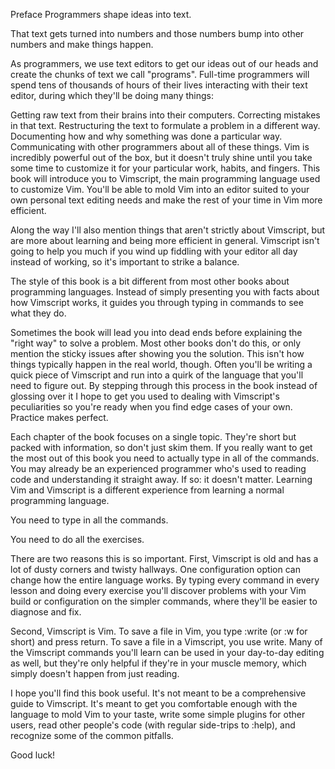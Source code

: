 Preface
Programmers shape ideas into text.

That text gets turned into numbers and those numbers bump into other numbers and make things happen.

As programmers, we use text editors to get our ideas out of our heads and create the chunks of text we call "programs". Full-time programmers will spend tens of thousands of hours of their lives interacting with their text editor, during which they'll be doing many things:

Getting raw text from their brains into their computers.
Correcting mistakes in that text.
Restructuring the text to formulate a problem in a different way.
Documenting how and why something was done a particular way.
Communicating with other programmers about all of these things.
Vim is incredibly powerful out of the box, but it doesn't truly shine until you take some time to customize it for your particular work, habits, and fingers. This book will introduce you to Vimscript, the main programming language used to customize Vim. You'll be able to mold Vim into an editor suited to your own personal text editing needs and make the rest of your time in Vim more efficient.

Along the way I'll also mention things that aren't strictly about Vimscript, but are more about learning and being more efficient in general. Vimscript isn't going to help you much if you wind up fiddling with your editor all day instead of working, so it's important to strike a balance.

The style of this book is a bit different from most other books about programming languages. Instead of simply presenting you with facts about how Vimscript works, it guides you through typing in commands to see what they do.

Sometimes the book will lead you into dead ends before explaining the "right way" to solve a problem. Most other books don't do this, or only mention the sticky issues after showing you the solution. This isn't how things typically happen in the real world, though. Often you'll be writing a quick piece of Vimscript and run into a quirk of the language that you'll need to figure out. By stepping through this process in the book instead of glossing over it I hope to get you used to dealing with Vimscript's peculiarities so you're ready when you find edge cases of your own. Practice makes perfect.

Each chapter of the book focuses on a single topic. They're short but packed with information, so don't just skim them. If you really want to get the most out of this book you need to actually type in all of the commands. You may already be an experienced programmer who's used to reading code and understanding it straight away. If so: it doesn't matter. Learning Vim and Vimscript is a different experience from learning a normal programming language.

You need to type in all the commands.

You need to do all the exercises.

There are two reasons this is so important. First, Vimscript is old and has a lot of dusty corners and twisty hallways. One configuration option can change how the entire language works. By typing every command in every lesson and doing every exercise you'll discover problems with your Vim build or configuration on the simpler commands, where they'll be easier to diagnose and fix.

Second, Vimscript is Vim. To save a file in Vim, you type :write (or :w for short) and press return. To save a file in a Vimscript, you use write. Many of the Vimscript commands you'll learn can be used in your day-to-day editing as well, but they're only helpful if they're in your muscle memory, which simply doesn't happen from just reading.

I hope you'll find this book useful. It's not meant to be a comprehensive guide to Vimscript. It's meant to get you comfortable enough with the language to mold Vim to your taste, write some simple plugins for other users, read other people's code (with regular side-trips to :help), and recognize some of the common pitfalls.

Good luck!
